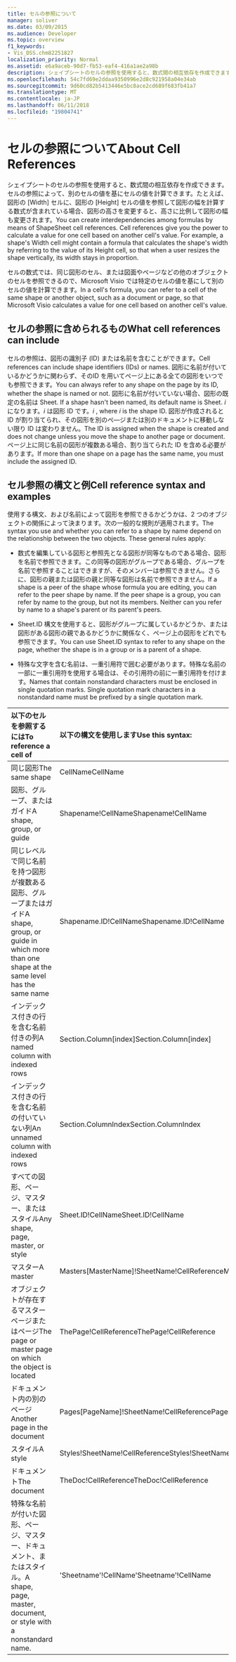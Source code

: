 ```yaml
---
title: セルの参照について
manager: soliver
ms.date: 03/09/2015
ms.audience: Developer
ms.topic: overview
f1_keywords:
- Vis_DSS.chm82251827
localization_priority: Normal
ms.assetid: e6a9aceb-90d7-fb53-eaf4-416a1ae2a98b
description: シェイプシートのセルの参照を使用すると、数式間の相互依存を作成できます。セルの参照によって、別のセルの値を基にセルの値を計算できます。たとえば、図形の [Width] セルに、図形の [Height] セルの値を参照して図形の幅を計算する数式が含まれている場合、図形の高さを変更すると、高さに比例して図形の幅も変更されます。
ms.openlocfilehash: 54c7fd69e2ddaa9350996e2d8c921958a04e34ab
ms.sourcegitcommit: 9d60cd82b5413446e5bc8ace2cd689f683fb41a7
ms.translationtype: MT
ms.contentlocale: ja-JP
ms.lasthandoff: 06/11/2018
ms.locfileid: "19804741"
---
```

# <a name="about-cell-references"></a><span data-ttu-id="f1ad9-105">セルの参照について</span><span class="sxs-lookup"><span data-stu-id="f1ad9-105">About Cell References</span></span>

<span data-ttu-id="f1ad9-p102">シェイプシートのセルの参照を使用すると、数式間の相互依存を作成できます。セルの参照によって、別のセルの値を基にセルの値を計算できます。たとえば、図形の [Width] セルに、図形の [Height] セルの値を参照して図形の幅を計算する数式が含まれている場合、図形の高さを変更すると、高さに比例して図形の幅も変更されます。</span><span class="sxs-lookup"><span data-stu-id="f1ad9-p102">You can create interdependencies among formulas by means of ShapeSheet cell references. Cell references give you the power to calculate a value for one cell based on another cell's value. For example, a shape's Width cell might contain a formula that calculates the shape's width by referring to the value of its Height cell, so that when a user resizes the shape vertically, its width stays in proportion.</span></span>
  
<span data-ttu-id="f1ad9-109">セルの数式では、同じ図形のセル、または図面やページなどの他のオブジェクトのセルを参照できるので、Microsoft Visio では特定のセルの値を基にして別のセルの値を計算できます。</span><span class="sxs-lookup"><span data-stu-id="f1ad9-109">In a cell's formula, you can refer to a cell of the same shape or another object, such as a document or page, so that Microsoft Visio calculates a value for one cell based on another cell's value.</span></span>
  
## <a name="what-cell-references-can-include"></a><span data-ttu-id="f1ad9-110">セルの参照に含められるもの</span><span class="sxs-lookup"><span data-stu-id="f1ad9-110">What cell references can include</span></span>

<span data-ttu-id="f1ad9-111">セルの参照は、図形の識別子 (ID) または名前を含むことができます。</span><span class="sxs-lookup"><span data-stu-id="f1ad9-111">Cell references can include shape identifiers (IDs) or names.</span></span> <span data-ttu-id="f1ad9-112">図形に名前が付いているかどうかに関わらず、そのID を用いてページ上にある全ての図形をいつでも参照できます。</span><span class="sxs-lookup"><span data-stu-id="f1ad9-112">You can always refer to any shape on the page by its ID, whether the shape is named or not.</span></span> <span data-ttu-id="f1ad9-113">図形に名前が付いていない場合、図形の既定の名前は Sheet. </span><span class="sxs-lookup"><span data-stu-id="f1ad9-113">If a shape hasn't been named, its default name is Sheet.</span></span> <span data-ttu-id="f1ad9-114">*i* になります。*i* は図形 ID です。</span><span class="sxs-lookup"><span data-stu-id="f1ad9-114">*i*  , where  *i*  is the shape ID.</span></span> <span data-ttu-id="f1ad9-115">図形が作成されると ID が割り当てられ、その図形を別のぺ―ジまたは別のドキュメントに移動しない限り ID は変わりません。</span><span class="sxs-lookup"><span data-stu-id="f1ad9-115">The ID is assigned when the shape is created and does not change unless you move the shape to another page or document.</span></span> <span data-ttu-id="f1ad9-116">ページ上に同じ名前の図形が複数ある場合、割り当てられた ID を含める必要があります。</span><span class="sxs-lookup"><span data-stu-id="f1ad9-116">If more than one shape on a page has the same name, you must include the assigned ID.</span></span> 
  
## <a name="cell-reference-syntax-and-examples"></a><span data-ttu-id="f1ad9-117">セル参照の構文と例</span><span class="sxs-lookup"><span data-stu-id="f1ad9-117">Cell reference syntax and examples</span></span>

<span data-ttu-id="f1ad9-p104">使用する構文、および名前によって図形を参照できるかどうかは、2 つのオブジェクトの関係によって決まります。次の一般的な規則が適用されます。</span><span class="sxs-lookup"><span data-stu-id="f1ad9-p104">The syntax you use and whether you can refer to a shape by name depend on the relationship between the two objects. These general rules apply:</span></span>
  
- <span data-ttu-id="f1ad9-p105">数式を編集している図形と参照先となる図形が同等なものである場合、図形を名前で参照できます。この同等の図形がグループである場合、グループを名前で参照することはできますが、そのメンバーは参照できません。さらに、図形の親または図形の親と同等な図形は名前で参照できません。</span><span class="sxs-lookup"><span data-stu-id="f1ad9-p105">If a shape is a peer of the shape whose formula you are editing, you can refer to the peer shape by name. If the peer shape is a group, you can refer by name to the group, but not its members. Neither can you refer by name to a shape's parent or its parent's peers.</span></span>
    
- <span data-ttu-id="f1ad9-123">Sheet.ID 構文を使用すると、図形がグループに属しているかどうか、または図形がある図形の親であるかどうかに関係なく、ページ上の図形をどれでも参照できます。</span><span class="sxs-lookup"><span data-stu-id="f1ad9-123">You can use Sheet.ID syntax to refer to any shape on the page, whether the shape is in a group or is a parent of a shape.</span></span>
    
- <span data-ttu-id="f1ad9-p106">特殊な文字を含む名前は、一重引用符で囲む必要があります。特殊な名前の一部に一重引用符を使用する場合は、その引用符の前に一重引用符を付けます。</span><span class="sxs-lookup"><span data-stu-id="f1ad9-p106">Names that contain nonstandard characters must be enclosed in single quotation marks. Single quotation mark characters in a nonstandard name must be prefixed by a single quotation mark.</span></span>
    
|<span data-ttu-id="f1ad9-126">**以下のセルを参照するには**</span><span class="sxs-lookup"><span data-stu-id="f1ad9-126">**To reference a cell of**</span></span>|<span data-ttu-id="f1ad9-127">**以下の構文を使用します**</span><span class="sxs-lookup"><span data-stu-id="f1ad9-127">**Use this syntax:**</span></span>|<span data-ttu-id="f1ad9-128">**例**</span><span class="sxs-lookup"><span data-stu-id="f1ad9-128">**Example**</span></span>|
|:-----|:-----|:-----|
|<span data-ttu-id="f1ad9-129">同じ図形</span><span class="sxs-lookup"><span data-stu-id="f1ad9-129">The same shape</span></span>  <br/> | <span data-ttu-id="f1ad9-130">CellName</span><span class="sxs-lookup"><span data-stu-id="f1ad9-130">CellName</span></span>  <br/> | <span data-ttu-id="f1ad9-131">Width</span><span class="sxs-lookup"><span data-stu-id="f1ad9-131">Width</span></span>  <br/> |
| <span data-ttu-id="f1ad9-132">図形、グループ、またはガイド</span><span class="sxs-lookup"><span data-stu-id="f1ad9-132">A shape, group, or guide</span></span>  <br/> | <span data-ttu-id="f1ad9-133">Shapename!CellName</span><span class="sxs-lookup"><span data-stu-id="f1ad9-133">Shapename!CellName</span></span>  <br/> | <span data-ttu-id="f1ad9-134">Star!Angle</span><span class="sxs-lookup"><span data-stu-id="f1ad9-134">Star!Angle</span></span>  <br/> |
| <span data-ttu-id="f1ad9-135">同じレベルで同じ名前を持つ図形が複数ある図形、グループまたはガイド</span><span class="sxs-lookup"><span data-stu-id="f1ad9-135">A shape, group, or guide in which more than one shape at the same level has the same name</span></span>  <br/> | <span data-ttu-id="f1ad9-136">Shapename.ID!CellName</span><span class="sxs-lookup"><span data-stu-id="f1ad9-136">Shapename.ID!CellName</span></span>  <br/> | <span data-ttu-id="f1ad9-137">Executive.2!Height</span><span class="sxs-lookup"><span data-stu-id="f1ad9-137">Executive.2!Height</span></span>  <br/> |
| <span data-ttu-id="f1ad9-138">インデックス付きの行を含む名前付きの列</span><span class="sxs-lookup"><span data-stu-id="f1ad9-138">A named column with indexed rows</span></span>  <br/> | <span data-ttu-id="f1ad9-139">Section.Column[index]</span><span class="sxs-lookup"><span data-stu-id="f1ad9-139">Section.Column[index]</span></span>  <br/> | <span data-ttu-id="f1ad9-140">Char.Font[3]</span><span class="sxs-lookup"><span data-stu-id="f1ad9-140">Char.Font[3]</span></span>  <br/> |
| <span data-ttu-id="f1ad9-141">インデックス付きの行を含む名前の付いていない列</span><span class="sxs-lookup"><span data-stu-id="f1ad9-141">An unnamed column with indexed rows</span></span>  <br/> | <span data-ttu-id="f1ad9-142">Section.ColumnIndex</span><span class="sxs-lookup"><span data-stu-id="f1ad9-142">Section.ColumnIndex</span></span>  <br/> | <span data-ttu-id="f1ad9-143">Scratch.A5</span><span class="sxs-lookup"><span data-stu-id="f1ad9-143">Scratch.A5</span></span>  <br/> |
| <span data-ttu-id="f1ad9-144">すべての図形、ページ、マスター、またはスタイル</span><span class="sxs-lookup"><span data-stu-id="f1ad9-144">Any shape, page, master, or style</span></span>  <br/> | <span data-ttu-id="f1ad9-145">Sheet.ID!CellName</span><span class="sxs-lookup"><span data-stu-id="f1ad9-145">Sheet.ID!CellName</span></span>  <br/> | <span data-ttu-id="f1ad9-146">Sheet.8!FillForegnd</span><span class="sxs-lookup"><span data-stu-id="f1ad9-146">Sheet.8!FillForegnd</span></span>  <br/> |
| <span data-ttu-id="f1ad9-147">マスター</span><span class="sxs-lookup"><span data-stu-id="f1ad9-147">A master</span></span>  <br/> | <span data-ttu-id="f1ad9-148">Masters[MasterName]!SheetName!CellReference</span><span class="sxs-lookup"><span data-stu-id="f1ad9-148">Masters[MasterName]!SheetName!CellReference</span></span>  <br/> | <span data-ttu-id="f1ad9-149">Masters[Gear]!Shaft!Geometry1.X1</span><span class="sxs-lookup"><span data-stu-id="f1ad9-149">Masters[Gear]!Shaft!Geometry1.X1</span></span>  <br/> |
| <span data-ttu-id="f1ad9-150">オブジェクトが存在するマスター ページまたはページ</span><span class="sxs-lookup"><span data-stu-id="f1ad9-150">The page or master page on which the object is located</span></span>  <br/> | <span data-ttu-id="f1ad9-151">ThePage!CellReference</span><span class="sxs-lookup"><span data-stu-id="f1ad9-151">ThePage!CellReference</span></span>  <br/> | <span data-ttu-id="f1ad9-152">ThePage!User.Vanishing_Point</span><span class="sxs-lookup"><span data-stu-id="f1ad9-152">ThePage!User.Vanishing_Point</span></span>  <br/> |
| <span data-ttu-id="f1ad9-153">ドキュメント内の別のページ</span><span class="sxs-lookup"><span data-stu-id="f1ad9-153">Another page in the document</span></span>  <br/> | <span data-ttu-id="f1ad9-154">Pages[PageName]!SheetName!CellReference</span><span class="sxs-lookup"><span data-stu-id="f1ad9-154">Pages[PageName]!SheetName!CellReference</span></span>  <br/> | <span data-ttu-id="f1ad9-155">Pages[Page-3]!Sheet.4!BeginX</span><span class="sxs-lookup"><span data-stu-id="f1ad9-155">Pages[Page-3]!Sheet.4!BeginX</span></span>  <br/> |
| <span data-ttu-id="f1ad9-156">スタイル</span><span class="sxs-lookup"><span data-stu-id="f1ad9-156">A style</span></span>  <br/> | <span data-ttu-id="f1ad9-157">Styles!SheetName!CellReference</span><span class="sxs-lookup"><span data-stu-id="f1ad9-157">Styles!SheetName!CellReference</span></span>  <br/> | <span data-ttu-id="f1ad9-158">Styles!Manager!LineColor</span><span class="sxs-lookup"><span data-stu-id="f1ad9-158">Styles!Manager!LineColor</span></span>  <br/> |
| <span data-ttu-id="f1ad9-159">ドキュメント</span><span class="sxs-lookup"><span data-stu-id="f1ad9-159">The document</span></span>  <br/> | <span data-ttu-id="f1ad9-160">TheDoc!CellReference</span><span class="sxs-lookup"><span data-stu-id="f1ad9-160">TheDoc!CellReference</span></span>  <br/> | <span data-ttu-id="f1ad9-161">TheDoc!PreviewQuality</span><span class="sxs-lookup"><span data-stu-id="f1ad9-161">TheDoc!PreviewQuality</span></span>  <br/> |
| <span data-ttu-id="f1ad9-162">特殊な名前が付いた図形、ページ、マスター、ドキュメント、またはスタイル。</span><span class="sxs-lookup"><span data-stu-id="f1ad9-162">A shape, page, master, document, or style with a nonstandard name.</span></span>  <br/> | <span data-ttu-id="f1ad9-163">'Sheetname'!CellName</span><span class="sxs-lookup"><span data-stu-id="f1ad9-163">'Sheetname'!CellName</span></span>  <br/> | <span data-ttu-id="f1ad9-164">'1-D'!LineColor</span><span class="sxs-lookup"><span data-stu-id="f1ad9-164">'1-D'!LineColor</span></span>  <br/> |
   

